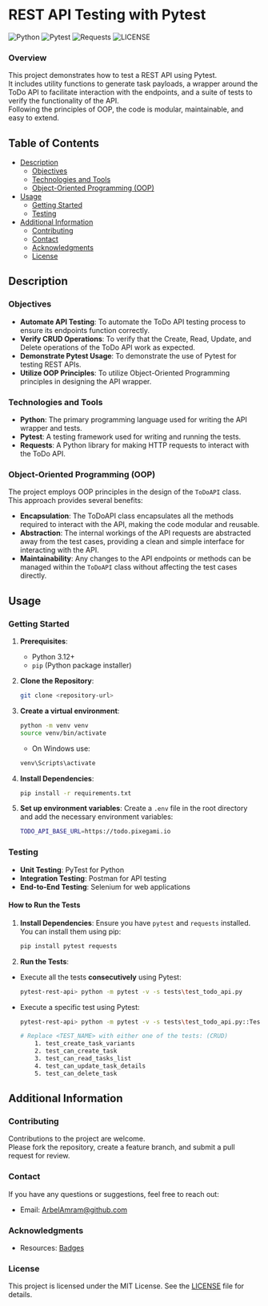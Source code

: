 # REST API Testing with Pytest

<!-- Badges -->
![Python](https://img.shields.io/badge/Python-3.12-blue.svg)
![Pytest](https://img.shields.io/badge/Pytest-8.2-green.svg)
![Requests](https://img.shields.io/badge/Requests-2.28-green.svg)
![LICENSE](https://img.shields.io/badge/LICENSE-MIT-black.svg)

### Overview
This project demonstrates how to test a REST API using Pytest.</br>
It includes utility functions to generate task payloads, a wrapper around the ToDo API to facilitate interaction with the endpoints, and a suite of tests to verify the functionality of the API.</br>
Following the principles of OOP, the code is modular, maintainable, and easy to extend.

## Table of Contents
- [Description](#description)
    - [Objectives](#objectives)
    - [Technologies and Tools](#technologies-and-tools)
    - [Object-Oriented Programming (OOP)](#object-oriented-programming-oop)
- [Usage](#usage)
    - [Getting Started](#getting-started)
    - [Testing](#testing)
- [Additional Information](#additional-information)
    - [Contributing](#contributing)
    - [Contact](#contact)
    - [Acknowledgments](#acknowledgments)
    - [License](#license)

## Description

### Objectives
* **Automate API Testing**: To automate the ToDo API testing process to ensure its endpoints function correctly.
* **Verify CRUD Operations**: To verify that the Create, Read, Update, and Delete operations of the ToDo API work as expected.
* **Demonstrate Pytest Usage**: To demonstrate the use of Pytest for testing REST APIs.
* **Utilize OOP Principles**: To utilize Object-Oriented Programming principles in designing the API wrapper.


### Technologies and Tools
* **Python**: The primary programming language used for writing the API wrapper and tests.
* **Pytest**: A testing framework used for writing and running the tests.
* **Requests**: A Python library for making HTTP requests to interact with the ToDo API.


### Object-Oriented Programming (OOP)
The project employs OOP principles in the design of the `ToDoAPI` class.</br>
This approach provides several benefits:

* **Encapsulation**: The ToDoAPI class encapsulates all the methods required to interact with the API, making the code modular and reusable.
* **Abstraction**: The internal workings of the API requests are abstracted away from the test cases, providing a clean and simple interface for interacting with the API.
* **Maintainability**: Any changes to the API endpoints or methods can be managed within the `ToDoAPI` class without affecting the test cases directly.


## Usage

### Getting Started

1. **Prerequisites**:
    * Python 3.12+
    * `pip` (Python package installer)

2. **Clone the Repository**: 
    ```sh
    git clone <repository-url>
    ```

3. **Create a virtual environment**:
    ```sh
    python -m venv venv
    source venv/bin/activate  
    ```
    * On Windows use:
    ```sh
    venv\Scripts\activate
    ```

4. **Install Dependencies**:
    ```sh
    pip install -r requirements.txt
    ```

5. **Set up environment variables**:
    Create a `.env` file in the root directory and add the necessary environment variables:
    ```sh
    TODO_API_BASE_URL=https://todo.pixegami.io
    ```

### Testing
* **Unit Testing**: PyTest for Python
* **Integration Testing**: Postman for API testing
* **End-to-End Testing**: Selenium for web applications

#### How to Run the Tests
1. **Install Dependencies**:
Ensure you have `pytest` and `requests` installed.</br>
You can install them using pip:

    ```sh
    pip install pytest requests
    ```

2. **Run the Tests**:
* Execute all the tests **consecutively** using Pytest:
    ```sh
    pytest-rest-api> python -m pytest -v -s tests\test_todo_api.py
    ```
    
* Execute a specific test using Pytest:
    ```sh
    pytest-rest-api> python -m pytest -v -s tests\test_todo_api.py::TestToDoAPI::<TEST_NAME>
    
    # Replace <TEST_NAME> with either one of the tests: (CRUD)
        1. test_create_task_variants
        2. test_can_create_task
        3. test_can_read_tasks_list
        4. test_can_update_task_details
        5. test_can_delete_task
    ```



## Additional Information

### Contributing
Contributions to the project are welcome.</br>
Please fork the repository, create a feature branch, and submit a pull request for review.

### Contact

If you have any questions or suggestions, feel free to reach out:

- Email: [ArbelAmram@github.com](mailto:arbelamram@github.com)

### Acknowledgments

- Resources: [Badges](https://img.shields.io)

### License

This project is licensed under the MIT License. See the [LICENSE](LICENSE) file for details.
